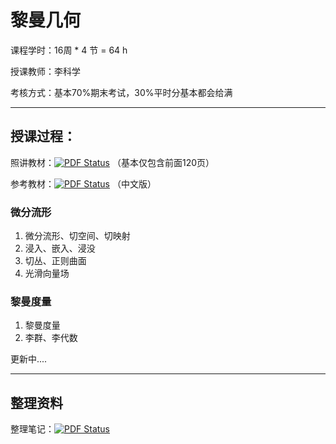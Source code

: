 # 黎曼几何

课程学时：16周 * 4 节 = 64 h

授课教师：李科学

考核方式：基本70%期末考试，30%平时分基本都会给满

---

## 授课过程：

照讲教材：[![PDF Status](https://img.shields.io/badge/PDF-do_Carmo英文教材-red)](do_Carmo英文教材.pdf) （基本仅包含前面120页）

参考教材：[![PDF Status](https://img.shields.io/badge/PDF-北师大中文教材-red)](北师大中文版.pdf) （中文版）

### 微分流形

1. 微分流形、切空间、切映射
2. 浸入、嵌入、浸没
3. 切丛、正则曲面
4. 光滑向量场

### 黎曼度量

1. 黎曼度量
2. 李群、李代数

更新中....

---

## 整理资料

整理笔记：[![PDF Status](https://img.shields.io/badge/PDF-黎曼几何笔记-red)](黎曼几何.pdf)
